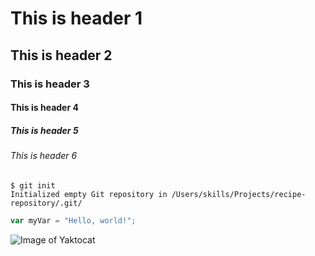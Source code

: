 # This is header 1
## This is header 2
### This is header 3
#### This is header 4
##### This is header 5
###### This is header 6

```
$ git init
Initialized empty Git repository in /Users/skills/Projects/recipe-repository/.git/
```

``` javascript
var myVar = "Hello, world!";
```

![Image of Yaktocat](https://octodex.github.com/images/yaktocat.png)
